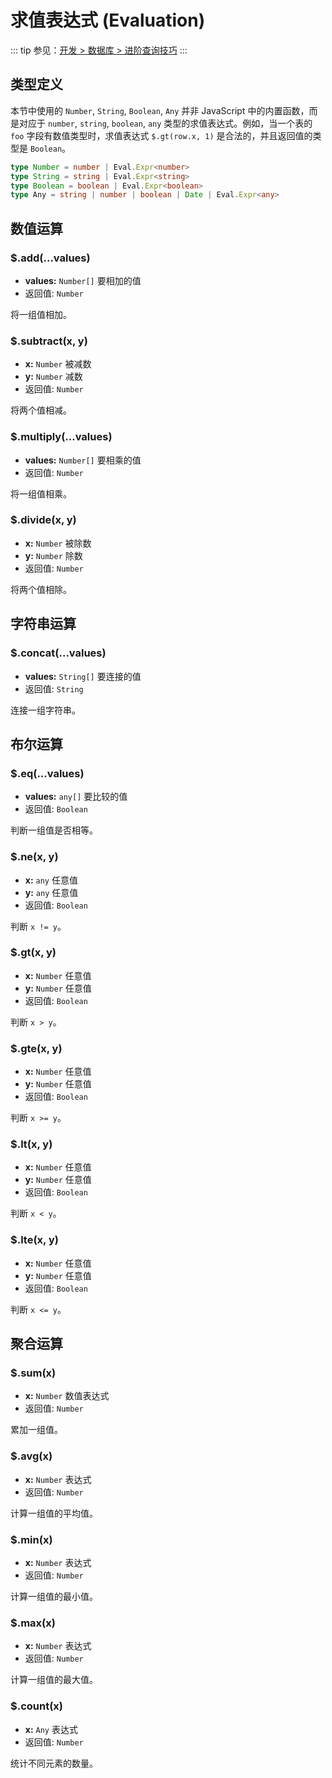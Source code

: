 # 求值表达式 (Evaluation)

::: tip
参见：[开发 > 数据库 > 进阶查询技巧](../../guide/database/selection.md)
:::

## 类型定义

本节中使用的 `Number`, `String`, `Boolean`, `Any` 并非 JavaScript 中的内置函数，而是对应于 `number`, `string`, `boolean`, `any` 类型的求值表达式。例如，当一个表的 `foo` 字段有数值类型时，求值表达式 `$.gt(row.x, 1)` 是合法的，并且返回值的类型是 `Boolean`。

```ts
type Number = number | Eval.Expr<number>
type String = string | Eval.Expr<string>
type Boolean = boolean | Eval.Expr<boolean>
type Any = string | number | boolean | Date | Eval.Expr<any>
```

## 数值运算

### $.add(...values)

- **values:** `Number[]` 要相加的值
- 返回值: `Number`

将一组值相加。

### $.subtract(x, y)

- **x:** `Number` 被减数
- **y:** `Number` 减数
- 返回值: `Number`

将两个值相减。

### $.multiply(...values)

- **values:** `Number[]` 要相乘的值
- 返回值: `Number`

将一组值相乘。

### $.divide(x, y)

- **x:** `Number` 被除数
- **y:** `Number` 除数
- 返回值: `Number`

将两个值相除。

## 字符串运算

### $.concat(...values)

- **values:** `String[]` 要连接的值
- 返回值: `String`

连接一组字符串。

## 布尔运算

### $.eq(...values)

- **values:** `any[]` 要比较的值
- 返回值: `Boolean`

判断一组值是否相等。

### $.ne(x, y)

- **x:** `any` 任意值
- **y:** `any` 任意值
- 返回值: `Boolean`

判断 `x != y`。

### $.gt(x, y)

- **x:** `Number` 任意值
- **y:** `Number` 任意值
- 返回值: `Boolean`

判断 `x > y`。

### $.gte(x, y)

- **x:** `Number` 任意值
- **y:** `Number` 任意值
- 返回值: `Boolean`

判断 `x >= y`。

### $.lt(x, y)

- **x:** `Number` 任意值
- **y:** `Number` 任意值
- 返回值: `Boolean`

判断 `x < y`。

### $.lte(x, y)

- **x:** `Number` 任意值
- **y:** `Number` 任意值
- 返回值: `Boolean`

判断 `x <= y`。

## 聚合运算

### $.sum(x)

- **x:** `Number` 数值表达式
- 返回值: `Number`

累加一组值。

### $.avg(x)

- **x:** `Number` 表达式
- 返回值: `Number`

计算一组值的平均值。

### $.min(x)

- **x:** `Number` 表达式
- 返回值: `Number`

计算一组值的最小值。

### $.max(x)

- **x:** `Number` 表达式
- 返回值: `Number`

计算一组值的最大值。

### $.count(x)

- **x:** `Any` 表达式
- 返回值: `Number`

统计不同元素的数量。
